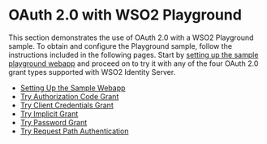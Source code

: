 # OAuth 2.0 with WSO2 Playground

This section demonstrates the use of OAuth 2.0 with a WSO2 Playground
sample. To obtain and configure the Playground sample, follow the
instructions included in the following pages. Start by [setting up the
sample playground webapp](../../learn/setting-up-the-sample-webapp) and proceed on
to try it with any of the four OAuth 2.0 grant types supported with WSO2
Identity Server.

-   [Setting Up the Sample Webapp](../../learn/setting-up-the-sample-webapp)
-   [Try Authorization Code Grant](../../learn/try-authorization-code-grant)
-   [Try Client Credentials Grant](../../learn/try-client-credentials-grant)
-   [Try Implicit Grant](../../learn/try-implicit-grant)
-   [Try Password Grant](../../learn/try-password-grant)
-   [Try Request Path Authentication](../../learn/try-request-path-authentication)
